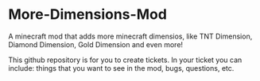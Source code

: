 # More-Dimensions-Mod
A minecraft mod that adds more minecraft dimensios, like TNT Dimension, Diamond Dimension, Gold Dimension and even more!

This github repository is for you to create tickets. In your ticket you can include: things that you want to see in the mod, bugs, questions, etc.
